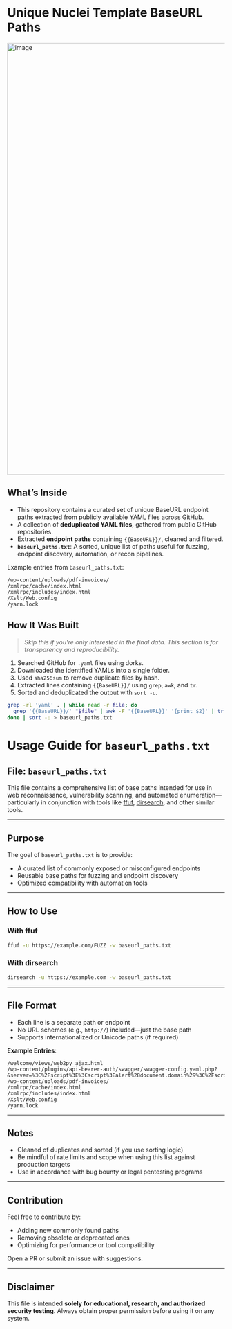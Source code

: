 #  Unique Nuclei Template BaseURL Paths 

<img width="2048" height="997" alt="image" src="https://github.com/user-attachments/assets/f9c0655d-8186-46f5-ae5c-d26b25a6f2d8" />








##  What’s Inside
- This repository contains a curated set of unique BaseURL endpoint paths extracted from publicly available YAML files across GitHub.
- A collection of **deduplicated YAML files**, gathered from public GitHub repositories.
- Extracted **endpoint paths** containing `{{BaseURL}}/`, cleaned and filtered.
- **`baseurl_paths.txt`**: A sorted, unique list of paths useful for fuzzing, endpoint discovery, automation, or recon pipelines.

Example entries from `baseurl_paths.txt`:

```
/wp-content/uploads/pdf-invoices/
/xmlrpc/cache/index.html
/xmlrpc/includes/index.html
/Xslt/Web.config
/yarn.lock
```


##  How It Was Built

> _Skip this if you're only interested in the final data. This section is for transparency and reproducibility._

1. Searched GitHub for `.yaml` files using dorks.
2. Downloaded the identified YAMLs into a single folder.
3. Used `sha256sum` to remove duplicate files by hash.
4. Extracted lines containing `{{BaseURL}}/` using `grep`, `awk`, and `tr`.
5. Sorted and deduplicated the output with `sort -u`.

```bash
grep -rl 'yaml' . | while read -r file; do
  grep '{{BaseURL}}/' "$file" | awk -F '{{BaseURL}}' '{print $2}' | tr -d '"'\'''
done | sort -u > baseurl_paths.txt
```



#  Usage Guide for `baseurl_paths.txt`

##  File: `baseurl_paths.txt`

This file contains a comprehensive list of base paths intended for use in web reconnaissance, vulnerability scanning, and automated enumeration—particularly in conjunction with tools like [ffuf](https://github.com/ffuf/ffuf), [dirsearch](https://github.com/maurosoria/dirsearch), and other similar tools.

---

##  Purpose

The goal of `baseurl_paths.txt` is to provide:

*  A curated list of commonly exposed or misconfigured endpoints
*  Reusable base paths for fuzzing and endpoint discovery
*  Optimized compatibility with automation tools

---

##  How to Use

###  With ffuf

```bash
ffuf -u https://example.com/FUZZ -w baseurl_paths.txt
```

###  With dirsearch

```bash
dirsearch -u https://example.com -w baseurl_paths.txt
```

---

##  File Format

* Each line is a separate path or endpoint
* No URL schemes (e.g., `http://`) included—just the base path
* Supports internationalized or Unicode paths (if required)

**Example Entries**:

```
/welcome/views/web2py_ajax.html
/wp-content/plugins/api-bearer-auth/swagger/swagger-config.yaml.php?&server=%3C%2Fscript%3E%3Cscript%3Ealert%28document.domain%29%3C%2Fscript%3E
/wp-content/uploads/pdf-invoices/
/xmlrpc/cache/index.html
/xmlrpc/includes/index.html
/Xslt/Web.config
/yarn.lock
```

---

## Notes

* Cleaned of duplicates and sorted (if you use sorting logic)
* Be mindful of rate limits and scope when using this list against production targets
* Use in accordance with bug bounty or legal pentesting programs

---

##  Contribution

Feel free to contribute by:

* Adding new commonly found paths
* Removing obsolete or deprecated ones
* Optimizing for performance or tool compatibility

Open a PR or submit an issue with suggestions.

---

##  Disclaimer

This file is intended **solely for educational, research, and authorized security testing**. Always obtain proper permission before using it on any system.




